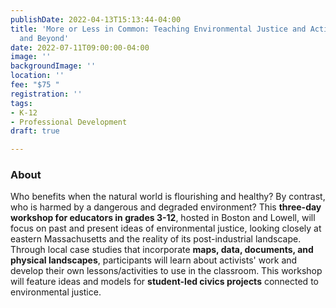 ```yaml
---
publishDate: 2022-04-13T15:13:44-04:00
title: 'More or Less in Common: Teaching Environmental Justice and Activism in Massachusetts
  and Beyond'
date: 2022-07-11T09:00:00-04:00
image: ''
backgroundImage: ''
location: ''
fee: "$75 "
registration: ''
tags:
- K-12
- Professional Development
draft: true

---
```

### About 

Who benefits when the natural world is flourishing and healthy? By contrast, who is harmed by a dangerous and degraded environment? This **three-day workshop for educators in grades 3-12**, hosted in Boston and Lowell, will focus on past and present ideas of environmental justice, looking closely at eastern Massachusetts and the reality of its post-industrial landscape. Through local case studies that incorporate **maps, data, documents, and physical landscapes**, participants will learn about activists' work and develop their own lessons/activities to use in the classroom. This workshop will feature ideas and models for **student-led civics projects** connected to environmental justice.